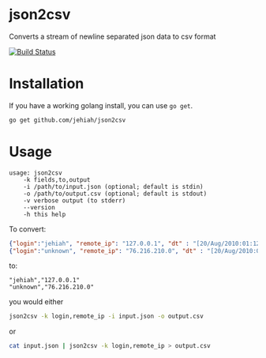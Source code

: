 json2csv
========

Converts a stream of newline separated json data to csv format

[![Build Status](https://travis-ci.org/jehiah/json2csv.png?branch=master)](https://travis-ci.org/jehiah/json2csv)


Installation
============

If you have a working golang install, you can use `go get`.

```bash
go get github.com/jehiah/json2csv
```

Usage
=====

```
usage: json2csv
    -k fields,to,output
    -i /path/to/input.json (optional; default is stdin)
    -o /path/to/output.csv (optional; default is stdout)
    -v verbose output (to stderr)
    --version
    -h this help
```

To convert:

```json
{"login":"jehiah", "remote_ip": "127.0.0.1", "dt" : "[20/Aug/2010:01:12:44 -0400]"}
{"login":"unknown", "remote_ip": "76.216.210.0", "dt" : "[20/Aug/2010:01:12:45 -0400]"}
```

to:

```
"jehiah","127.0.0.1"
"unknown","76.216.210.0"
```
    
you would either

```bash
json2csv -k login,remote_ip -i input.json -o output.csv
```

or

```bash
cat input.json | json2csv -k login,remote_ip > output.csv
```

